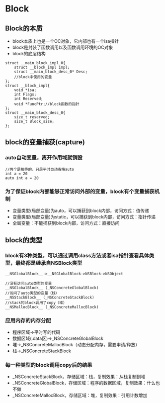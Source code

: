 # Block
## Block的本质
- block本质上也是一个OC对象，它内部也有一个isa指针
- block是封装了函数调用以及函数调用环境的OC对象
- block的底层结构
```objc
struct __main_block_impl_0{
    struct __block_impl impl;
    struct __main_block_desc_0* Desc;
    //block中使用的变量
};
struct __block_impl{
    void *isa;
    int Flags;
    int Reserved;
    void *FuncPtr;//block函数的指针
};
struct __main_block_desc_0{
    size_t reserved;
    size_t Block_size;
};
```
## block的变量捕获(capture)
### auto自动变量，离开作用域就销毁
```objc
//两个是相等的，只是平时自动省略auto
int a = 20
auto int a = 20
```
### 为了保证block内部能够正常访问外部的变量，block有个变量捕获机制
- 变量类型(局部变量)为auto，可以捕获到block内部，访问方式：值传递  
- 变量类型(局部变量)为static，可以捕获到block内部，访问方式：指针传递
- 全局变量：不能捕获到block内部，访问方式：直接访问

## block的类型
### block有3种类型，可以通过调用class方法或者isa指针查看具体类型，最终都是继承自NSBlock类型
```objc
__NSGlobalBlock__->__NSGlobalBlock->NSBlock->NSObject
```
```objc
//没有访问auto类型的变量
__NSGlobalBlock__ (_NSConcreteGlobalBlock)
//访问了auto类型的变量（栈）
__NSStackBlock__ (_NSConcreteStackBlock)
//stack的block调用了copy（堆）
__NSMallocBlock__ (_NSConcreteMallocBlock)
```
### 应用内存的内存分配
- 程序区域->平时写的代码
- 数据区域(.data区)->_NSConcreteGlobalBlock
- 堆->_NSConcreteMallocBlock（动态分配内存，需要申请/释放）
- 栈->_NSConcreteStackBlock

### 每一种类型的block调用copy后的结果
- _NSConcreteStackBlock，存储区域：栈，复制效果：从栈复制到堆
- _NSConcreteGlobalBlock，存储区域：程序的数据区域，复制效果：什么也不做
- _NSConcreteMallocBlock，存储区域：堆，复制效果：引用计数增加